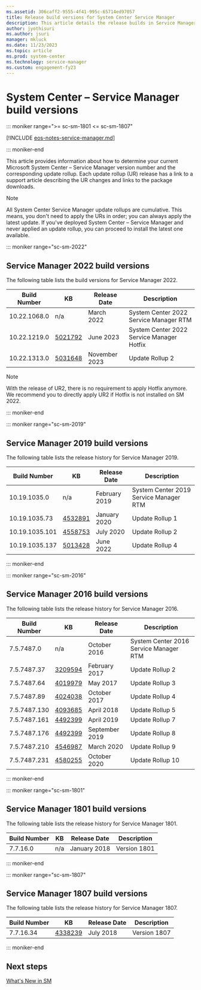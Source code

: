 ```yaml
---
ms.assetid: 306caff2-9555-4f41-995c-65714ed97057
title: Release build versions for System Center Service Manager
description: This article details the release builds in Service Manager
author: jyothisuri
ms.author: jsuri
manager: mkluck
ms.date: 11/23/2023
ms.topic: article
ms.prod: system-center
ms.technology: service-manager
ms.custom: engagement-fy23
---
```


# System Center – Service Manager build versions

::: moniker range=">= sc-sm-1801 <= sc-sm-1807"

[!INCLUDE [eos-notes-service-manager.md](../includes/eos-notes-service-manager.md)]

::: moniker-end

This article provides information about how to determine your current Microsoft System Center – Service Manager version number and the corresponding update rollup. Each update rollup (UR) release has a link to a support article describing the UR changes and links to the package downloads.

> [!NOTE]
> All System Center Service Manager update rollups are cumulative. This means, you don't need to apply the URs in order; you can always apply the latest update. If you've deployed System Center – Service Manager and never applied an update rollup, you can proceed to install the latest one available.

::: moniker range="sc-sm-2022"

## Service Manager 2022 build versions

The following table lists the build versions for Service Manager 2022.

| Build Number | KB | Release Date | Description |
| --- | --- |--- |--- |
| 10.22.1068.0 | n/a | March 2022 | System Center 2022 Service Manager RTM     |
| 10.22.1219.0 | [5021792](https://support.microsoft.com/kb/5021792) | June 2023 | System Center 2022 Service Manager Hotfix |
| 10.22.1313.0 | [5031648](https://support.microsoft.com/kb/5031648) | November 2023 | Update Rollup 2 |

>[!NOTE]
>With the release of UR2, there is no requirement to apply Hotfix anymore. We recommend you to directly apply UR2 if Hotfix is not installed on SM 2022.

::: moniker-end

::: moniker range="sc-sm-2019"

## Service Manager 2019 build versions

The following table lists the release history for Service Manager 2019.

| Build Number | KB | Release Date | Description |
| --- | --- |--- |--- |
| 10.19.1035.0 | n/a | February 2019 | System Center 2019 Service Manager RTM     |
| 10.19.1035.73	 | [4532891](https://support.microsoft.com/kb/4532891) | January 2020 | Update Rollup 1    |
| 10.19.1035.101 | [4558753](https://support.microsoft.com/kb/4558753) | July 2020 | Update Rollup 2    |
| 10.19.1035.137 | [5013428](https://support.microsoft.com/kb/5013428) | June 2022 | Update Rollup 4    |

::: moniker-end

::: moniker range="sc-sm-2016"

## Service Manager 2016 build versions

The following table lists the release history for Service Manager 2016.

| Build Number | KB | Release Date | Description |
| --- | --- |--- |--- |
| 7.5.7487.0 | n/a | October 2016 | System Center 2016 Service Manager RTM  |
| 7.5.7487.37 | [3209594](https://support.microsoft.com/kb/3209594) | February 2017 | Update Rollup 2    |
| 7.5.7487.64 | [4019979](https://support.microsoft.com/kb/4019979) | May 2017 | Update Rollup 3    |
| 7.5.7487.89 | [4024038](https://support.microsoft.com/kb/4024038) | October 2017 | Update Rollup 4    |
| 7.5.7487.130 | [4093685](https://support.microsoft.com/kb/4093685) | April 2018 | Update Rollup 5    |
| 7.5.7487.161 | [4492399](https://support.microsoft.com/kb/4492399) | April 2019 | Update Rollup 7    |
| 7.5.7487.176 | [4492399](https://support.microsoft.com/kb/4516987) | September 2019 | Update Rollup 8    |
| 7.5.7487.210 | [4546987](https://support.microsoft.com/kb/4546987) | March 2020 | Update Rollup 9    |
| 7.5.7487.231 | [4580255](https://support.microsoft.com/kb/4580255) | October 2020 | Update Rollup 10    |

::: moniker-end

::: moniker range="sc-sm-1801"

## Service Manager 1801 build versions

The following table lists the release history for Service Manager 1801.

| Build Number | KB | Release Date | Description |
| --- | --- |--- |--- |
| 7.7.16.0 | n/a | January 2018 | Version 1801 |

::: moniker-end

::: moniker range="sc-sm-1807"

## Service Manager 1807 build versions

The following table lists the release history for Service Manager 1807.

| Build Number | KB | Release Date | Description |
| --- | --- |--- |--- |
| 7.7.16.34 | [4338239](https://support.microsoft.com/kb/4338239) | July 2018 | Version 1807 |

::: moniker-end

## Next steps

[What's New in SM](whats-new-in-sm.md)
